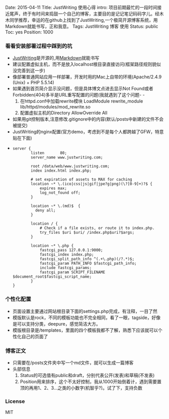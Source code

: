 Date: 2015-04-11
Title: JustWriting 使用心得
intro: 项目前期最忙的一段时间接近尾声，终于有时间来捣鼓一个自己的博客，主要目的是记记笔记码码字儿。经木木同学推荐，幸运的在github上找到了JustWriting,一个极简开源博客系统，用Markdown就能书写，正和我意。
Tags: JustWriting 博客 使用
Status: public
Toc: yes
Position: 1000

### 看看安装部署过程中踩到的坑

- [JustWriting](https://github.com/hjue/JustWriting)是开源的,用[Markdown](http://wowubuntu.com/markdown/)就能书写
- 建议配置虚拟主机，而不是放入localhost根目录直接访问(框架路径规则貌似没完善到这一步)
- 像部署普通网站应用一样部署，开发时用的Mac上自带的环境(Apache/2.4.9 (Unix) + PHP 5.5.14)
- 如果遇到首页简介显示没问题，但是具体博文点进去显示Not Found或者Forbidden(404)多半是URL重写配置的问题(我就遇到了这个问题- -
	1. 在httpd.conf中加载rewrite模块
		LoadModule rewrite_module lib/httpd/modules/mod_rewrite.so 
	2. 配置虚拟主机的Directory
		AllowOverride All
- 如果用git控制版本,注意修改.gitignore中的内容(默认/posts中新建的文件不会被提交)
- JustWriting的nginx配置(官方demo，考虑到不是每个人都跨越了GFW，特意贴在下面)
-
	```
	server {
			listen       80;
			server_name www.justwriting.com;

			root /data/web/www.justwriting.com;
			index index.html index.php;

			# set expiration of assets to MAX for caching
			location ~* \.(ico|css|js|gif|jpe?g|png)(\?[0-9]+)?$ {
				expires max;
				log_not_found off;
			}

			location ~* \.(md)$  { 
			  deny all; 
			}

			location / {
				# Check if a file exists, or route it to index.php.
				try_files $uri $uri/ /index.php$uri?$args;
			}

			location ~* \.php {
				fastcgi_pass 127.0.0.1:9000;
				fastcgi_index index.php;
				fastcgi_split_path_info ^(.+\.php)(/?.*)$;
				fastcgi_param PATH_INFO $fastcgi_path_info;
				include fastcgi_params;
				fastcgi_param SCRIPT_FILENAME $document_root$fastcgi_script_name;
			}
	}
	```

### 个性化配置

- 页面设置主要通过网站根目录下面的settings.php完成，有注释，一目了然
- 模版默认是rock，不同的模板功能也不完全相同，看了一眼，tagside，好像是可以支持分类，deepure，感觉简洁大方。
- 模版根目录是/templates，里面的四个模板我都不了解，熟悉下应该就可以个性化自己的页面了

### 博客正文

- 只需要在/posts文件夹中写一个md文件，就可以生成一篇博客
- 头部信息
	1. Status的可选值有public和draft，分别代表公开(发表)和草稿(不发表)
	2. Position用来排序，这个不太好控制，我从1000开始倒着计，遇到需要置顶的再用1、2、3...之类的小数字(机智乎?)。试了下，支持负数

### License

MIT
